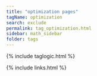 ```yaml
---
title: "optimization pages"
tagName: optimization
search: exclude
permalink: tag_optimization.html
sidebar: math_sidebar
folder: tags
---
```

{% include taglogic.html %}

{% include links.html %}

